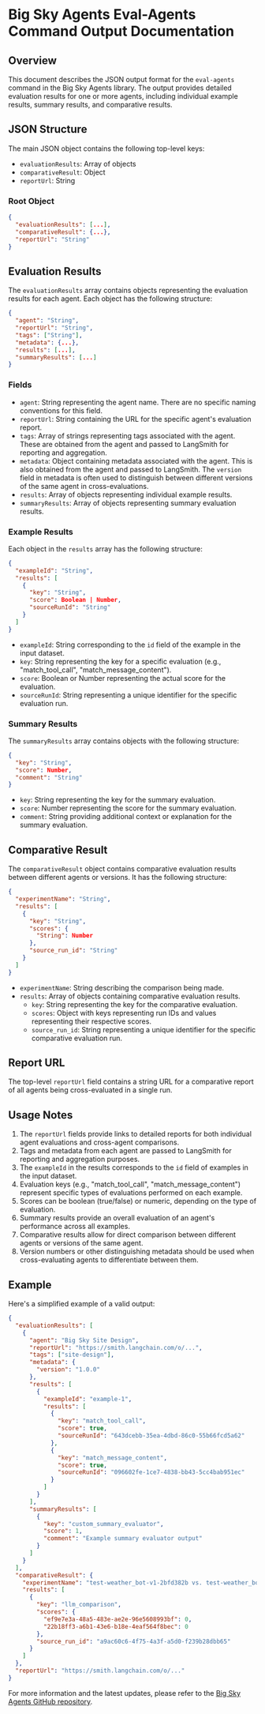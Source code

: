 # Big Sky Agents Eval-Agents Command Output Documentation

## Overview

This document describes the JSON output format for the `eval-agents` command in the Big Sky Agents library. The output provides detailed evaluation results for one or more agents, including individual example results, summary results, and comparative results.

## JSON Structure

The main JSON object contains the following top-level keys:

- `evaluationResults`: Array of objects
- `comparativeResult`: Object
- `reportUrl`: String

### Root Object

```json
{
  "evaluationResults": [...],
  "comparativeResult": {...},
  "reportUrl": "String"
}
```

## Evaluation Results

The `evaluationResults` array contains objects representing the evaluation results for each agent. Each object has the following structure:

```json
{
  "agent": "String",
  "reportUrl": "String",
  "tags": ["String"],
  "metadata": {...},
  "results": [...],
  "summaryResults": [...]
}
```

### Fields

- `agent`: String representing the agent name. There are no specific naming conventions for this field.
- `reportUrl`: String containing the URL for the specific agent's evaluation report.
- `tags`: Array of strings representing tags associated with the agent. These are obtained from the agent and passed to LangSmith for reporting and aggregation.
- `metadata`: Object containing metadata associated with the agent. This is also obtained from the agent and passed to LangSmith. The `version` field in metadata is often used to distinguish between different versions of the same agent in cross-evaluations.
- `results`: Array of objects representing individual example results.
- `summaryResults`: Array of objects representing summary evaluation results.

### Example Results

Each object in the `results` array has the following structure:

```json
{
  "exampleId": "String",
  "results": [
    {
      "key": "String",
      "score": Boolean | Number,
      "sourceRunId": "String"
    }
  ]
}
```

- `exampleId`: String corresponding to the `id` field of the example in the input dataset.
- `key`: String representing the key for a specific evaluation (e.g., "match_tool_call", "match_message_content").
- `score`: Boolean or Number representing the actual score for the evaluation.
- `sourceRunId`: String representing a unique identifier for the specific evaluation run.

### Summary Results

The `summaryResults` array contains objects with the following structure:

```json
{
  "key": "String",
  "score": Number,
  "comment": "String"
}
```

- `key`: String representing the key for the summary evaluation.
- `score`: Number representing the score for the summary evaluation.
- `comment`: String providing additional context or explanation for the summary evaluation.

## Comparative Result

The `comparativeResult` object contains comparative evaluation results between different agents or versions. It has the following structure:

```json
{
  "experimentName": "String",
  "results": [
    {
      "key": "String",
      "scores": {
        "String": Number
      },
      "source_run_id": "String"
    }
  ]
}
```

- `experimentName`: String describing the comparison being made.
- `results`: Array of objects containing comparative evaluation results.
  - `key`: String representing the key for the comparative evaluation.
  - `scores`: Object with keys representing run IDs and values representing their respective scores.
  - `source_run_id`: String representing a unique identifier for the specific comparative evaluation run.

## Report URL

The top-level `reportUrl` field contains a string URL for a comparative report of all agents being cross-evaluated in a single run.

## Usage Notes

1. The `reportUrl` fields provide links to detailed reports for both individual agent evaluations and cross-agent comparisons.
2. Tags and metadata from each agent are passed to LangSmith for reporting and aggregation purposes.
3. The `exampleId` in the results corresponds to the `id` field of examples in the input dataset.
4. Evaluation keys (e.g., "match_tool_call", "match_message_content") represent specific types of evaluations performed on each example.
5. Scores can be boolean (true/false) or numeric, depending on the type of evaluation.
6. Summary results provide an overall evaluation of an agent's performance across all examples.
7. Comparative results allow for direct comparison between different agents or versions of the same agent.
8. Version numbers or other distinguishing metadata should be used when cross-evaluating agents to differentiate between them.

## Example

Here's a simplified example of a valid output:

```json
{
  "evaluationResults": [
    {
      "agent": "Big Sky Site Design",
      "reportUrl": "https://smith.langchain.com/o/...",
      "tags": ["site-design"],
      "metadata": {
        "version": "1.0.0"
      },
      "results": [
        {
          "exampleId": "example-1",
          "results": [
            {
              "key": "match_tool_call",
              "score": true,
              "sourceRunId": "643dcebb-35ea-4dbd-86c0-55b66fcd5a62"
            },
            {
              "key": "match_message_content",
              "score": true,
              "sourceRunId": "096602fe-1ce7-4838-bb43-5cc4bab951ec"
            }
          ]
        }
      ],
      "summaryResults": [
        {
          "key": "custom_summary_evaluator",
          "score": 1,
          "comment": "Example summary evaluator output"
        }
      ]
    }
  ],
  "comparativeResult": {
    "experimentName": "test-weather_bot-v1-2bfd382b vs. test-weather_bot-v2-43457697-e86e",
    "results": [
      {
        "key": "llm_comparison",
        "scores": {
          "ef9e7e3a-48a5-483e-ae2e-96e5608993bf": 0,
          "22b18ff3-a6b1-43e6-b18e-4eaf564f8bec": 0
        },
        "source_run_id": "a9ac60c6-4f75-4a3f-a5d0-f239b28dbb65"
      }
    ]
  },
  "reportUrl": "https://smith.langchain.com/o/..."
}
```

For more information and the latest updates, please refer to the [Big Sky Agents GitHub repository](https://github.com/Automattic/big-sky-agents).